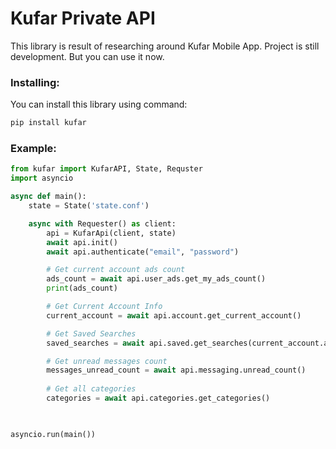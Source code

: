 # Kufar Private API

This library is result of researching around Kufar Mobile App. Project is still development. But you can use it now.

### Installing:
You can install this library using command:
```bash
pip install kufar 
```

### Example:
```python
from kufar import KufarAPI, State, Requster
import asyncio

async def main():
    state = State('state.conf')

    async with Requester() as client:
        api = KufarApi(client, state)
        await api.init()
        await api.authenticate("email", "password")

        # Get current account ads count
        ads_count = await api.user_ads.get_my_ads_count()
        print(ads_count)

        # Get Current Account Info
        current_account = await api.account.get_current_account()

        # Get Saved Searches
        saved_searches = await api.saved.get_searches(current_account.account.account_id)

        # Get unread messages count
        messages_unread_count = await api.messaging.unread_count()
        
        # Get all categories
        categories = await api.categories.get_categories()
 


asyncio.run(main())
```